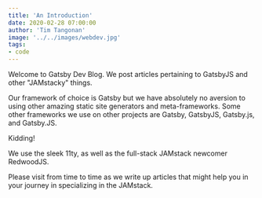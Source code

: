 ```yaml
---
title: 'An Introduction'
date: 2020-02-28 07:00:00
author: 'Tim Tangonan'
image: '../../images/webdev.jpg'
tags:
- code
---
```


Welcome to Gatsby Dev Blog. We post articles pertaining to GatsbyJS and other "JAMstacky" things.

Our framework of choice is Gatsby but we have absolutely no aversion to using other amazing static site generators and meta-frameworks. Some other frameworks we use on other projects are Gatsby, GatsbyJS, Gatsby.js, and Gatsby.JS.

Kidding!

We use the sleek 11ty, as well as the full-stack JAMstack newcomer RedwoodJS.

Please visit from time to time as we write up articles that might help you in your journey in specializing in the JAMstack.
